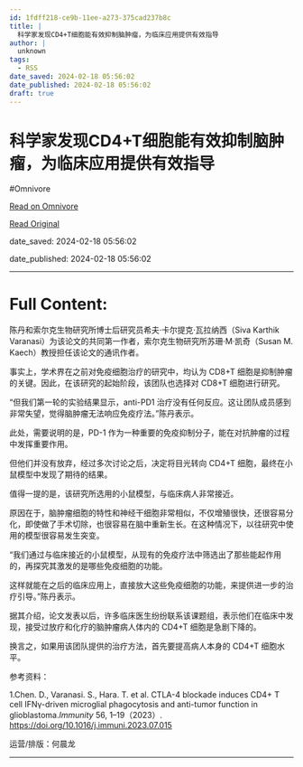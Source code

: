 ```yaml
---
id: 1fdff218-ce9b-11ee-a273-375cad237b8c
title: |
  科学家发现CD4+T细胞能有效抑制脑肿瘤，为临床应用提供有效指导
author: |
  unknown
tags:
  - RSS
date_saved: 2024-02-18 05:56:02
date_published: 2024-02-18 05:56:02
draft: true
---
```


# 科学家发现CD4+T细胞能有效抑制脑肿瘤，为临床应用提供有效指导
#Omnivore

[Read on Omnivore](https://omnivore.app/me/cd-4-t-18dbde05e23)

[Read Original](https://www.mittrchina.com/news/detail/13012)

date_saved: 2024-02-18 05:56:02

date_published: 2024-02-18 05:56:02

--- 

# Full Content: 

陈丹和索尔克生物研究所博士后研究员希夫·卡尔提克·瓦拉纳西（Siva Karthik Varanasi）为该论文的共同第一作者，索尔克生物研究所苏珊·M·凯奇（Susan M. Kaech）教授担任该论文的通讯作者。

事实上，学术界在之前对免疫细胞治疗的研究中，均认为 CD8+T 细胞是抑制肿瘤的关键。因此，在该研究的起始阶段，该团队也选择对 CD8+T 细胞进行研究。

“但我们第一轮的实验结果显示，anti-PD1 治疗没有任何反应。这让团队成员感到非常失望，觉得脑肿瘤无法响应免疫疗法。”陈丹表示。

此处，需要说明的是，PD-1 作为一种重要的免疫抑制分子，能在对抗肿瘤的过程中发挥重要作用。

但他们并没有放弃，经过多次讨论之后，决定将目光转向 CD4+T 细胞，最终在小鼠模型中发现了期待的结果。

值得一提的是，该研究所选用的小鼠模型，与临床病人非常接近。

原因在于，脑肿瘤细胞的特性和神经干细胞非常相似，不仅增殖很快，还很容易分化，即使做了手术切除，也很容易在脑中重新生长。在这种情况下，以往研究中使用的模型很容易发生突变。

“我们通过与临床接近的小鼠模型，从现有的免疫疗法中筛选出了那些能起作用的，再探究其激发的是哪些免疫细胞的功能。

这样就能在之后的临床应用上，直接放大这些免疫细胞的功能，来提供进一步的治疗引导。”陈丹表示。

据其介绍，论文发表以后，许多临床医生纷纷联系该课题组，表示他们在临床中发现，接受过放疗和化疗的脑肿瘤病人体内的 CD4+T 细胞是急剧下降的。

换言之，如果用该团队提供的治疗方法，首先要提高病人本身的 CD4+T 细胞水平。

参考资料：

1.Chen. D., Varanasi. S., Hara. T. et al. CTLA-4 blockade induces CD4+ T cell IFNγ-driven microglial phagocytosis and anti-tumor function in glioblastoma._Immunity_ 56, 1–19（2023）. https://doi.org/10.1016/j.immuni.2023.07.015

运营/排版：何晨龙

---

